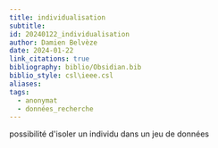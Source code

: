 ```yaml
---
title: individualisation
subtitle: 
id: 20240122_individualisation
author: Damien Belvèze
date: 2024-01-22
link_citations: true
bibliography: biblio/Obsidian.bib
biblio_style: csl\ieee.csl
aliases: 
tags:
  - anonymat
  - données_recherche
---
```


possibilité d'isoler un individu dans un jeu de données